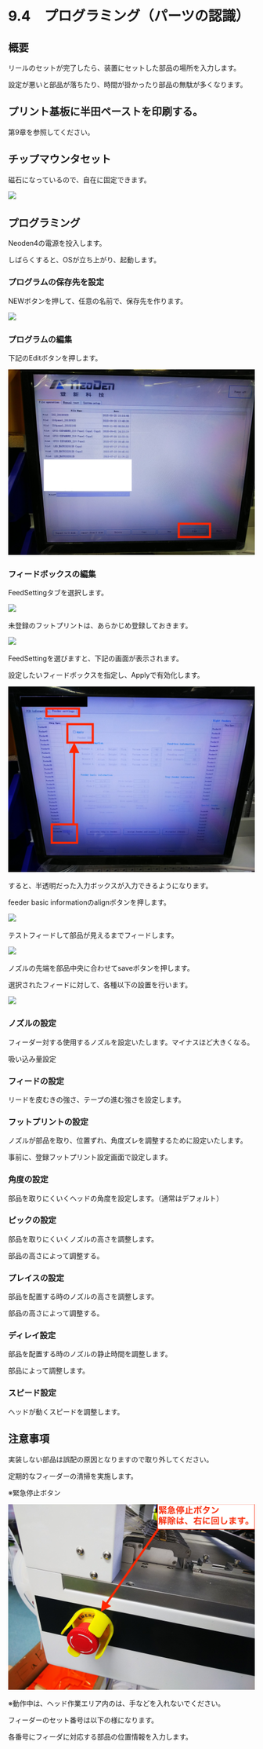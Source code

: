 # 9.4　プログラミング（パーツの認識）

## 概要

リールのセットが完了したら、装置にセットした部品の場所を入力します。

設定が悪いと部品が落ちたり、時間が掛かったり部品の無駄が多くなります。

## プリント基板に半田ペーストを印刷する。

第9章を参照してください。

## チップマウンタセット

磁石になっているので、自在に固定できます。

![](./img/PIC099.JPG)

## プログラミング

Neoden4の電源を投入します。

しばらくすると、OSが立ち上がり、起動します。

### プログラムの保存先を設定

NEWボタンを押して、任意の名前で、保存先を作ります。

![](./img/PIC105.JPG)

### プログラムの編集

下記のEditボタンを押します。

![](./img/PIC027.JPG)

### フィードボックスの編集

FeedSettingタブを選択します。

![](./img/PIC025.JPG)

未登録のフットプリントは、あらかじめ登録しておきます。

![](./img/PIC100.JPG)

FeedSettingを選びますと、下記の画面が表示されます。

設定したいフィードボックスを指定し、Applyで有効化します。

![](./img/PIC024.JPG)

すると、半透明だった入力ボックスが入力できるようになります。

feeder basic informationのalignボタンを押します。

![](./img/PIC023.JPG)

テストフィードして部品が見えるまでフィードします。

![](./img/PIC022.JPG)

ノズルの先端を部品中央に合わせてsaveボタンを押します。

選択されたフィードに対して、各種以下の設置を行います。

![](./img/PIC107.JPG)

### ノズルの設定

フィーダー対する使用するノズルを設定いたします。マイナスほど大きくなる。

吸い込み量設定

### フィードの設定

リードを皮むきの強さ、テープの進む強さを設定します。

### フットプリントの設定

ノズルが部品を取り、位置ずれ、角度ズレを調整するために設定いたします。

事前に、登録フットプリント設定画面で設定します。

### 角度の設定

部品を取りにくいくヘッドの角度を設定します。（通常はデフォルト）

### ピックの設定

部品を取りにくいくノズルの高さを調整します。

部品の高さによって調整する。

### プレイスの設定

部品を配置する時のノズルの高さを調整します。

部品の高さによって調整する。

### ディレイ設定

部品を配置する時のノズルの静止時間を調整します。

部品によって調整します。

### スピード設定

ヘッドが動くスピードを調整します。

## 注意事項

実装しない部品は誤配の原因となりますので取り外してください。

定期的なフィーダーの清掃を実施します。

※緊急停止ボタン

![](./img/PIC041.JPG)

※動作中は、ヘッド作業エリア内のは、手などを入れないでください。

フィーダーのセット番号は以下の様になります。

各番号にフィーダに対応する部品の位置情報を入力します。
